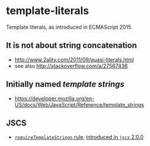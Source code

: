 # template-literals

Template literals, as introduced in ECMAScript 2015.

## It is not about string concatenation

* http://www.2ality.com/2011/09/quasi-literals.html
* see also http://stackoverflow.com/a/27567436

## Initially named _template strings_

* https://developer.mozilla.org/en-US/docs/Web/JavaScript/Reference/template_strings

## JSCS

* [`requireTemplateStrings` rule](http://jscs.info/rule/requireTemplateStrings.html), [introduced in `jscs` 2.0.0](http://jscs.info/changelog.html#new-es6-only-rules)
